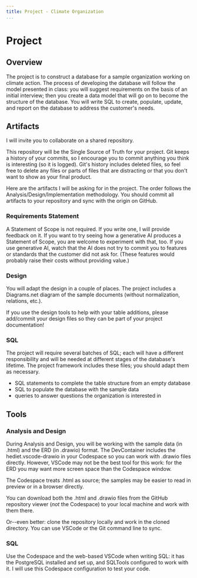 ```yaml
---
title: Project - Climate Organization
...
```



# Project

## Overview

The project is to construct a database for a sample organization
working on climate action. The process of developing the database
will follow the model presented in class: you will suggest requirements
on the basis of an initial interview; then you create a data model
that will go on to become the structure of the database. You will
write SQL to create, populate, update, and report on the database
to address the customer's needs.


## Artifacts

I will invite you to collaborate on a shared repository.

This repository will be the Single Source of Truth for your project.
Git keeps a history of your commits, so I encourage you to commit
anything you think is interesting (so it is logged). Git's history
includes deleted files, so feel free to delete any files or parts of
files that are distracting or that you don't want to show as your
final product.

Here are the artifacts I will be asking for in the project. The order
follows the Analysis/Design/Implementation methodology. You should
commit all artifacts to your repository and sync with the origin on
GitHub.


### Requirements Statement

A Statement of Scope is not required. If you write one, I will provide
feedback on it. If you want to try seeing how a generative AI produces
a Statement of Scope, you are welcome to experiment with that, too. If
you use generative AI, watch that the AI does not try to commit you to
features or standards that the customer did not ask for. (These features
would probably raise their costs without providing value.)


### Design

You will adapt the design in a couple of places. The project includes
a Diagrams.net diagram of the sample documents (without
normalization, relations, etc.).

If you use the design tools to help with your table additions, please
add/commit your design files so they can be part of your project
documentation!


### SQL

The project will require several batches of SQL; each will have a
different responsibility and will be needed at different stages of the
database's lifetime. The project framework includes these files; you
should adapt them as necessary.

- SQL statements to complete the table structure from an empty database
- SQL to populate the database with the sample data
- queries to answer questions the organization is interested in



## Tools

### Analysis and Design

During Analysis and Design, you will be working with the sample data
(in .html) and the ERD (in .drawio) format. The DevContainer includes
the hediet.vscode-drawio in your Codespace so you can work with
.drawio files directly. However, VSCode may not be the best tool for
this work: for the ERD you may want more screen space than the
Codespace window.

The Codespace treats .html as source; the samples may be easier to
read in preview or in a browser directly.

You can download both the .html and .drawio files from the GitHub
repository viewer (*not* the Codespace) to your local machine and work
with them there.

Or--even better: clone the repository locally and work in the cloned
directory. You can use VSCode or the Git command line to sync.


### SQL

Use the Codespace and the web-based VSCode when writing SQL: it has
the PostgreSQL installed and set up, and SQLTools configured to work
with it. I will use this Codespace configuration to test your code.
